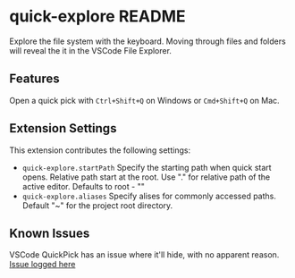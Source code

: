 # quick-explore README

Explore the file system with the keyboard. Moving through files and folders will reveal the it in the VSCode File Explorer.

## Features

Open a quick pick with `Ctrl+Shift+Q` on Windows or `Cmd+Shift+Q` on Mac.

<!-- \!\[feature X\]\(images/feature-x.png\) -->

## Extension Settings

This extension contributes the following settings:

- `quick-explore.startPath` Specify the starting path when quick start opens. Relative path start at the root. Use \".\" for relative path of the active editor. Defaults to root - \"\"
- `quick-explore.aliases` Specify alises for commonly accessed paths. Default \"~\" for the project root directory.

## Known Issues

VSCode QuickPick has an issue where it'll hide, with no apparent reason. [Issue logged here](https://github.com/microsoft/vscode/issues/138948)

<!-- ## Release Notes

Users appreciate release notes as you update your extension.

### 1.0.0

Initial release of ...

### 1.0.1

Fixed issue #.

### 1.1.0

Added features X, Y, and Z. -->

<!-- --- -->

<!-- ## Following extension guidelines

Ensure that you've read through the extensions guidelines and follow the best practices for creating your extension.

- [Extension Guidelines](https://code.visualstudio.com/api/references/extension-guidelines)

## Working with Markdown

**Note:** You can author your README using Visual Studio Code. Here are some useful editor keyboard shortcuts:

- Split the editor (`Cmd+\` on macOS or `Ctrl+\` on Windows and Linux)
- Toggle preview (`Shift+CMD+V` on macOS or `Shift+Ctrl+V` on Windows and Linux)
- Press `Ctrl+Space` (Windows, Linux) or `Cmd+Space` (macOS) to see a list of Markdown snippets

### For more information

- [Visual Studio Code's Markdown Support](http://code.visualstudio.com/docs/languages/markdown)
- [Markdown Syntax Reference](https://help.github.com/articles/markdown-basics/)

**Enjoy!** -->
